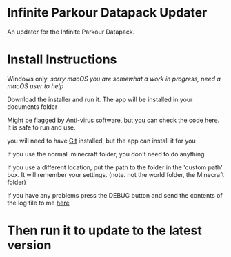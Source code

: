 # Infinite Parkour Datapack Updater
An updater for the Infinite Parkour Datapack.
# Install Instructions 
Windows only. *sorry macOS you are somewhat a work in progress, need a macOS user to help*

Download the installer and run it. The app will be installed in your documents folder

Might be flagged by Anti-virus software, but you can check the code here. It is safe to run and use.

you will need to have 
[Git](https://git-scm.com/downloads
) installed, but the app can install it for you

If you use the normal .minecraft folder, you don't need to do anything.

If you use a different location, put the path to the folder in the 'custom path' box. It will remember your settings.  (note. not the world folder, the Minecraft folder)

If you have any problems press the DEBUG button and send the contents of the log file to me [here](https://discord.com/users/1327055692179177494)

# Then run it to update to the latest version 
